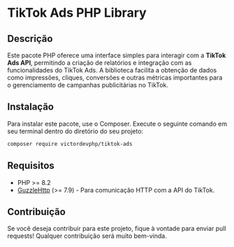 
# TikTok Ads PHP Library

## Descrição

Este pacote PHP oferece uma interface simples para interagir com a **TikTok Ads API**, permitindo a criação de relatórios e integração com as funcionalidades do TikTok Ads. A biblioteca facilita a obtenção de dados como impressões, cliques, conversões e outras métricas importantes para o gerenciamento de campanhas publicitárias no TikTok.

## Instalação

Para instalar este pacote, use o Composer. Execute o seguinte comando em seu terminal dentro do diretório do seu projeto:

```bash
composer require victordevphp/tiktok-ads 
```

## Requisitos

- PHP >= 8.2
- [GuzzleHttp](https://github.com/guzzle/guzzle) (>= 7.9) - Para comunicação HTTP com a API do TikTok.

## Contribuição

Se você deseja contribuir para este projeto, fique à vontade para enviar pull requests! Qualquer contribuição será muito bem-vinda.

